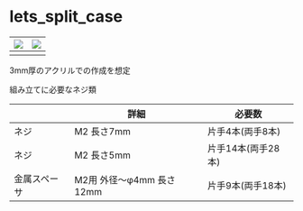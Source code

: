 # lets_split_case

|![](https://user-images.githubusercontent.com/45400583/52907579-a9ba5900-32a7-11e9-9a60-3857edcaec40.png)|![](https://user-images.githubusercontent.com/45400583/52907614-411fac00-32a8-11e9-9be1-5fd5d133c028.png)|
|--|--|
|||

3mm厚のアクリルでの作成を想定

組み立てに必要なネジ類

||詳細|必要数|
|--|--|--|
|ネジ|M2 長さ7mm|片手4本(両手8本)|
|ネジ|M2 長さ5mm|片手14本(両手28本)|
|金属スペーサ|M2用 外径～φ4mm 長さ12mm|片手9本(両手18本)|
